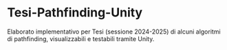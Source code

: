 # Tesi-Pathfinding-Unity
Elaborato implementativo per Tesi (sessione 2024-2025) di alcuni algoritmi di pathfinding, visualizzabili e testabili tramite Unity.
